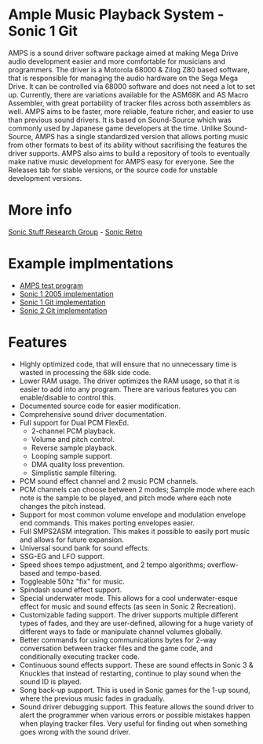 # Ample Music Playback System - Sonic 1 Git

AMPS is a sound driver software package aimed at making Mega Drive audio development easier and more comfortable for musicians and programmers. The driver is a Motorola 68000 & Zilog Z80 based software, that is responsible for managing the audio hardware on the Sega Mega Drive. It can be controlled via 68000 software and does not need a lot to set up. Currently, there are variations available for the ASM68K and AS Macro Assembler, with great portability of tracker files across both assemblers as well. AMPS aims to be faster, more reliable, feature richer, and easier to use than previous sound drivers. It is based on Sound-Source which was commonly used by Japanese game developers at the time. Unlike Sound-Source, AMPS has a single standardized version that allows porting music from other formats to best of its ability without sacrifising the features the driver supports. AMPS also aims to build a repository of tools to eventually make native music development for AMPS easy for everyone. See the Releases tab for stable versions, or the source code for unstable development versions.

# More info
[Sonic Stuff Research Group](http://sonicresearch.org/community/index.php?threads/amps-ample-music-playback-system.5634) - [Sonic Retro](https://forums.sonicretro.org/index.php?threads/amps-ample-music-playback-system.38583)

# Example implmentations
* [AMPS test program](https://github.com/NatsumiFox/AMPS)
* [Sonic 1 2005 implementation](https://github.com/NatsumiFox/AMPS-Sonic-1-2005)
* [Sonic 1 Git implementation](https://github.com/NatsumiFox/AMPS-Sonic-1-Git)
* [Sonic 2 Git implementation](https://github.com/NatsumiFox/AMPS-Sonic-2)

# Features
* Highly optimized code, that will ensure that no unnecessary time is wasted in processing the 68k side code.
* Lower RAM usage. The driver optimizes the RAM usage, so that it is easier to add into any program. There are various features you can enable/disable to control this.
* Documented source code for easier modification.
* Comprehensive sound driver documentation.
* Full support for Dual PCM FlexEd.
	* 2-channel PCM playback.
	* Volume and pitch control.
	* Reverse sample playback.
	* Looping sample support.
	* DMA quality loss prevention.
	* Simplistic sample filtering.
* PCM sound effect channel and 2 music PCM channels.
* PCM channels can choose between 2 modes; Sample mode where each note is the sample to be played, and pitch mode where each note changes the pitch instead.
* Support for most common volume envelope and modulation envelope end commands. This makes porting envelopes easier.
* Full SMPS2ASM integration. This makes it possible to easily port music and allows for future expansion.
* Universal sound bank for sound effects.
* SSG-EG and LFO support.
* Speed shoes tempo adjustment, and 2 tempo algorithms; overflow-based and tempo-based.
* Toggleable 50hz "fix" for music.
* Spindash sound effect support.
* Special underwater mode. This allows for a cool underwater-esque effect for music and sound effects (as seen in Sonic 2 Recreation).
* Customizable fading support. The driver supports multiple different types of fades, and they are user-defined, allowing for a huge variety of different ways to fade or manipulate channel volumes globally.
* Better commands for using communications bytes for 2-way conversation between tracker files and the game code, and conditionally executing tracker code.
* Continuous sound effects support. These are sound effects in Sonic 3 & Knuckles that instead of restarting, continue to play sound when the sound ID is played.
* Song back-up support. This is used in Sonic games for the 1-up sound, where the previous music fades in gradually.
* Sound driver debugging support. This feature allows the sound driver to alert the programmer when various errors or possible mistakes happen when playing tracker files. Very useful for finding out when something goes wrong with the sound driver.
